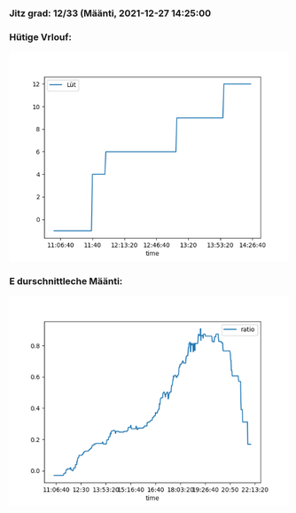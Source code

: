 ### Jitz grad: 12/33 (Määnti, 2021-12-27 14:25:00

### Hütige Vrlouf:
![Graph](Today.png)

### E durschnittleche Määnti:
![Graph](Määnti.png)